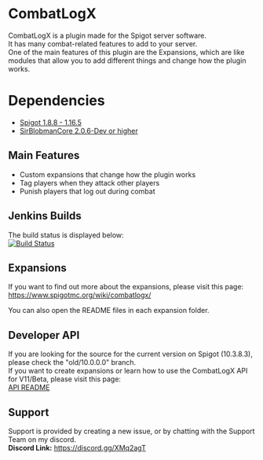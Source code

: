 # CombatLogX
CombatLogX is a plugin made for the Spigot server software.  
It has many combat-related features to add to your server.  
One of the main features of this plugin are the Expansions, which are like modules that allow you to add different things and change how the plugin works.

# Dependencies
- [Spigot 1.8.8 - 1.16.5](https://spigotmc.org/)
- [SirBlobmanCore 2.0.6-Dev or higher](https://jenkins.sirblobman.xyz/job/SirBlobman/job/SirBlobmanAPI/)

## Main Features
* Custom expansions that change how the plugin works
* Tag players when they attack other players
* Punish players that log out during combat

## Jenkins Builds
The build status is displayed below:  
[![Build Status](https://jenkins.sirblobman.xyz/job/SirBlobman/job/CombatLogX/badge/icon)](https://jenkins.sirblobman.xyz/job/SirBlobman/job/CombatLogX/)

## Expansions
If you want to find out more about the expansions, please visit this page:  
<https://www.spigotmc.org/wiki/combatlogx/>

You can also open the README files in each expansion folder.

## Developer API
If you are looking for the source for the current version on Spigot (10.3.8.3), please check the "old/10.0.0.0" branch.  
If you want to create expansions or learn how to use the CombatLogX API for V11/Beta, please visit this page:  
[API README](api/README.MD)

## Support
Support is provided by creating a new issue, or by chatting with the Support Team on my discord.  
**Discord Link:** <https://discord.gg/XMq2agT>
